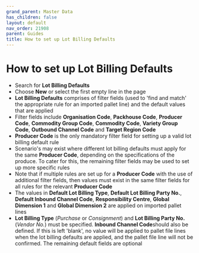 ```yaml
---
grand_parent: Master Data
has_children: false
layout: default
nav_order: 21908
parent: Guides
title: How to set up Lot Billing Defaults
---
```


# How to set up Lot Billing Defaults

* Search for **Lot Billing Defaults**
* Choose **New** or select the first empty line in the page
* **Lot Billing Defaults** comprises of filter fields (used to 'find and match' the appropriate rule for an imported pallet line) and the default values that are applied
* Filter fields include **Organisation Code**, **Packhouse Code**, **Producer Code**, **Commodity Group Code**, **Commodity Code**, **Variety Group Code**, **Outbound Channel Code** and **Target Region Code**
* **Producer Code** is the only mandatory filter field for setting up a valid lot billing default rule
* Scenario's may exist where different lot billing defaults must apply for the same **Producer Code**, depending on the specifications of the produce. To cater for this, the remaining filter fields may be used to set up more specific rules
* Note that if multiple rules are set up for a **Producer Code** with the use of additional filter fields, then values must exist in the same filter fields for all rules for the relevant **Producer Code**
* The values in **Default Lot Billing Type**, **Default Lot Billing Party No.**, **Default Inbound Channel Code**, **Responsibility Centre**, **Global Dimension 1** and **Global Dimension 2** are applied on imported pallet lines
* **Lot Billing Type** (*Purchase* or *Consignment*) and **Lot Billing Party No.** (*Vendor No.*) must be specified. **Inbound Channel Code**should also be defined. If this is left 'blank', no value will be applied to pallet file lines when the lot billing defaults are applied, and the pallet file line will not be confirmed. The remaining default fields are optional
